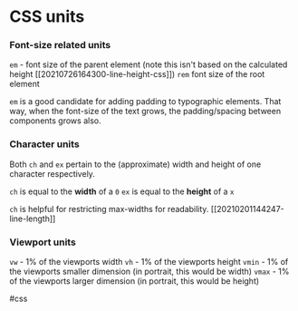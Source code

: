 # CSS units

### Font-size related units

`em` - font size of the parent element (note this isn't based on the calculated height [[20210726164300-line-height-css]])
`rem` font size of the root element

`em` is a good candidate for adding padding to typographic elements. That way, when the font-size of the text grows, the padding/spacing between components grows also.

### Character units

Both `ch` and `ex` pertain to the (approximate) width and height of one character respectively.

`ch` is equal to the **width** of a `0`
`ex` is equal to the **height** of a `x`

`ch` is helpful for restricting max-widths for readability. [[20210201144247-line-length]]

### Viewport units

`vw` - 1% of the viewports width
`vh` - 1% of the viewports height
`vmin` - 1% of the viewports smaller dimension (in portrait, this would be width)
`vmax` - 1% of the viewports larger dimension (in portrait, this would be height)


#css